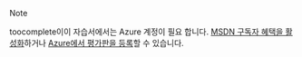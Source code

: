 > [!NOTE]
> toocomplete이이 자습서에서는 Azure 계정이 필요 합니다. <a href="http://www.windowsazure.com/pricing/member-offers/msdn-benefits-details/" target="_blank">MSDN 구독자 혜택을 활성화</a>하거나 <a href="http://www.windowsazure.com/pricing/free-trial/" target="_blank">Azure에서 평가판을 등록</a>할 수 있습니다.
> 
> 

